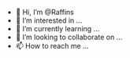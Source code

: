 - 👋 Hi, I’m @Raffins
- 👀 I’m interested in ...
- 🌱 I’m currently learning ...
- 💞️ I’m looking to collaborate on ...
- 📫 How to reach me ...

<!---
Raffins/Raffins is a ✨ special ✨ repository because its `README.md` (this file) appears on your GitHub profile.
You can click the Preview link to take a look at your changes.
--->
